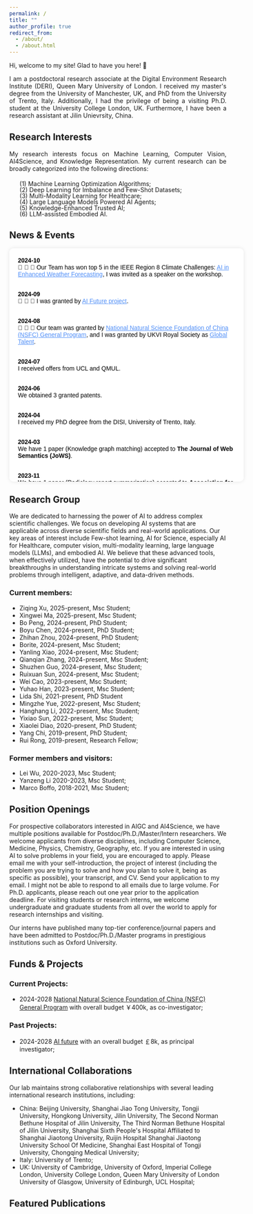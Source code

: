 ```yaml
---
permalink: /
title: ""
author_profile: true
redirect_from: 
  - /about/
  - /about.html
---
```


<!-- **Daqian Shi** -->

Hi, welcome to my site! Glad to have you here! 👋

<div style="width: 100%; text-align: justify; margin-bottom: 20px;">
I am a postdoctoral research associate at the Digital Environment Research Institute (DERI), Queen Mary University of London. I received my master's degree from the University of Manchester, UK, and PhD from the University of Trento, Italy. Additionally, I had the privilege of being a visiting Ph.D. student at the University College London, UK. Furthermore, I have been a research assistant at Jilin Unievrsity, China. 
</div>

Research Interests
---------
<div style="width: 100%; text-align: justify; margin-bottom: 20px;">
  My research interests focus on Machine Learning, Computer Vision, AI4Science, and Knowledge Representation. My current research can be broadly categorized into the following directions:
  <!-- My research interests focus on <strong>Machine Learning</strong>, <strong>Computer Vision</strong>, <strong>AI4Science</strong>, and <strong>Knowledge Representation</strong>. My current research can be broadly categorized into the following directions: -->

</div>


<ol style="list-style-type: none; margin-top: 10px; line-height: 1;">
  <li>(1) Machine Learning Optimization Algorithms;</li>
  <li>(2) Deep Learning for Imbalance and Few-Shot Datasets;</li>
  <li>(3) Multi-Modality Learning for Healthcare;</li>
  <li>(4) Large Language Models Powered AI Agents;</li>
  <li>(5) Knowledge-Enhanced Trusted AI;</li>
  <li>(6) LLM-assisted Embodied AI.</li>
</ol>


News & Events
--------


<div style="width: 100%; max-height: 500px; overflow-y: auto; padding: 20px; background-color: #ffffff; color: #000; border-radius: 10px; font-family: Arial, sans-serif; box-shadow: 0 0 10px rgba(0, 0, 0, 0.1);">

<!-- <a href="" style="color: #4f8ef7;"> </a>-->

<div style="margin-bottom: 20px;">
  <strong>2024-10</strong><br>
  🎉 🎉 🎉 Our Team has won top 5 in the IEEE Region 8 Climate Challenges: <a href="https://www.ieee-ukandireland.org/ieee-region-8-climate-challenges-ai-in-enhanced-weather-forecasting-hackathon/#:~:text=We%20are%20excited%20to%20invite,of%20short%2Dterm%20weather%20forecasts." style="color: #4f8ef7;">AI in Enhanced Weather Forecasting</a>, I was invited as a speaker on the workshop. <br> <br>

  <strong>2024-09</strong><br>
  🎉 🎉 🎉 I was granted by <a href="https://www.great.gov.uk/campaign-site/ai-futures/#:~:text=The%20UK%20Government's%20AI%20Futures,the%20UK's%20thriving%20AI%20ecosystem." style="color: #4f8ef7;">AI Future project</a>.  <br> <br>

  <strong>2024-08</strong><br>
  🎉 🎉 🎉 Our team was granted by <a href="https://www.nsfc.gov.cn/publish/portal0/tab1417/" style="color: #4f8ef7;">National Natural Science Foundation of China (NSFC) General Program</a>, and I was granted by UKVI Royal Society as <a href="https://www.gov.uk/global-talent" style="color: #4f8ef7;">Global Talent</a>. <br> <br>

  <strong>2024-07</strong><br>
  I received offers from UCL and QMUL. <br> <br>

  <strong>2024-06</strong><br>
  We obtained 3 granted patents. <br> <br>

  <strong>2024-04</strong><br>
  I received my PhD degree from the DISI, University of Trento, Italy. <br> <br>

  <strong>2024-03</strong><br>
  We have 1 paper (Knowledge graph matching) accepted to <strong>The Journal of Web Semantics (JoWS)</strong>. <br> <br>

  <strong>2023-11</strong><br>
  We have 1 paper (Radiology report summarization) accepted to <strong>Association for Computational Linguistics, ACL 2023</strong>. <br> <br>

  <strong>2023-07</strong><br>
  🎉 🎉 🎉 I was granted by <a href="https://www.acmmm2023.org/student-travel-grants/#:~:text=Students%20must%20apply%20for%20a,for%20a%20SIGMM%20travel%20award." style="color: #4f8ef7;">ACM MM 2023 STUDENT TRAVEL GRANTS</a>.  <br> <br>

  <strong>2023-06</strong><br>
  We have 1 paper (Zero-shot character recognition) accepted to <strong>Proceedings of the 31th ACM International Conference on Multimedia, ACM MM 2023</strong>, and we obtained 2 granted patents. <br> <br>

  <strong>2023-06</strong><br>
  We have 1 paper (Knowledge graph matching) accepted to <strong>Proceeding of the 13th international conference on formal ontology in information systems, FOIS 2023</strong>. <br> <br>

  <strong>2023-05</strong><br>
  🎉 🎉 🎉 I was granted by <a href="https://ijcai-23.org/ijcai-aij-2023-travel-and-accessibility-grant-program/#:~:text=Application%20Procedure&text=Applicants%20must%20submit%20the%20IJCAI,(before%20early%20registration%20deadline)." style="color: #4f8ef7;">IJCAI-AIJ 2023 Travel and Accessibility Grant Program</a>. <br> <br>

  <strong>2023-04</strong><br>
  We have 1 paper (Zero-shot character recognition) accepted to <strong>Proceedings of the Thirty-Second International Joint Conference on Artificial Intelligence, IJCAI 2023</strong>. <br> <br>

  <strong>2023-02</strong><br>
  🎉 🎉 🎉 We have 1 paper (Long-tailed visual recognition) accepted to <strong>Proceedings of the IEEE/CVF conference on computer vision and pattern recognition, CVPR 2022</strong>. <br> <br>

  <strong>2022-11</strong><br>
  We have 1 paper (Contrastive learning for argument pair identification) accepted to <strong>Conference on Empirical Methods in Natural Language Processing, EMNLP 2022</strong>. <br> <br>

  <strong>2022-08</strong><br>
  🎉 🎉 🎉 I received an offer from Institute of Health Informatics (IHI), UCL. <br> <br>

  <strong>2022-07</strong><br>
  🎉 🎉 🎉 We have 2 papers (Historical character image denoising & Character image classification) accepted to <strong>ACM international conference on multimedia, ACM MM 2022</strong>. <br> <br>

  <strong>2022-06</strong><br>
  We obtained 2 granted patents. <br> <br>

  <strong>2022-03</strong><br>
  We have 1 paper (Historical character classification) accepted to <strong>Association for Computational Linguistics, ACL 2022</strong>. <br> <br>

  <strong>2021-09</strong><br>
  We have 1 paper (Few-shot remote sensing scene classification) accepted to <strong>IEEE Transactions on Geoscience and Remote Sensing Journal (TGRS)</strong>. <br> <br>

  <strong>2021-07</strong><br>
  We have 1 paper (Knowledge graph matching) accepted to <strong>The 20th International Semantic Web Conference, ISWC 2021</strong>. <br> <br>

  <strong>2021-06</strong><br>
  We obtained 2 granted patents and 4 software copyrights. <br> <br>

  <strong>2020-02</strong><br>
  🎉 🎉 🎉 We have 1 paper (Knowledge-based learning path recommendation) accepted to <strong>Knowledge-Based Systems Journal (KBS)</strong>. <br> <br>

  <strong>2018-09</strong><br>
🎉 🎉 🎉 I received an offer for a research assistant position at Jilin University. <br> <br>

  <strong>2018-09</strong><br>
🎉 🎉 🎉 I finished my Master's degree from the Unievrsity of Manchester with a Distinction (top 5%). <br> <br>
</div>


</div>

Research Group
------------------
We are dedicated to harnessing the power of AI to address complex scientific challenges. We focus on developing AI systems that are applicable across diverse scientific fields and real-world applications. Our key areas of interest include Few-shot learning, AI for Science, especially AI for Healthcare, computer vision, multi-modality learning, large language models (LLMs), and embodied AI. We believe that these advanced tools, when effectively utilized, have the potential to drive significant breakthroughs in understanding intricate systems and solving real-world problems through intelligent, adaptive, and data-driven methods.

### Current members:

- Ziqing Xu, 2025-present, Msc Student;
- Xingwei Ma, 2025-present, Msc Student;
- Bo Peng, 2024-present, PhD Student;
- Boyu Chen, 2024-present, PhD Student;
- Zhihan Zhou, 2024-present, PhD Student;
- Borite, 2024-present, Msc Student;
- Yanling Xiao, 2024-present, Msc Student;
- Qianqian Zhang, 2024-present, Msc Student;
- Shuzhen Guo, 2024-present, Msc Student;
- Ruixuan Sun, 2024-present, Msc Student;
- Wei Cao, 2023-present, Msc Student;
- Yuhao Han, 2023-present, Msc Student;
- Lida Shi, 2021-present, PhD Student
- Mingzhe Yue, 2022-present, Msc Student;
- Hanghang Li, 2022-present, Msc Student;
- Yixiao Sun, 2022-present, Msc Student;
- Xiaolei Diao, 2020-present, PhD Student;
- Yang Chi, 2019-present, PhD Student;
- Rui Rong, 2019-present, Research Fellow;


### Former members and visitors:

- Lei Wu, 2020-2023, Msc Student;
- Yanzeng Li 2020-2023, Msc Student;
- Marco Boffo, 2018-2021, Msc Student;


Position Openings
------------------

For prospective collaborators interested in AIGC and AI4Science, we have multiple positions available for Postdoc/Ph.D./Master/Intern researchers. We welcome applicants from diverse disciplines, including Computer Science, Medicine, Physics, Chemistry, Geography, etc. If you are interested in using AI to solve problems in your field, you are encouraged to apply. Please email me with your self-introduction, the project of interest (including the problem you are trying to solve and how you plan to solve it, being as specific as possible), your transcript, and CV. Send your application to my email. I might not be able to respond to all emails due to large volume. For Ph.D. applicants, please reach out one year prior to the application deadline. For visiting students or research interns, we welcome undergraduate and graduate students from all over the world to apply for research internships and visiting. 

Our interns have published many top-tier conference/journal papers and have been admitted to Postdoc/Ph.D./Master programs in prestigious institutions such as Oxford University. 


Funds & Projects
---------


### Current Projects:

- 2024-2028 [National Natural Science Foundation of China (NSFC) General Program](https://www.nsfc.gov.cn/publish/portal0/tab1417/) with overall budget ￥400k, as co-investigator;



### Past Projects:

- 2024-2028 [AI future](https://www.great.gov.uk/campaign-site/ai-futures/#:~:text=The%20UK%20Government's%20AI%20Futures,the%20UK's%20thriving%20AI%20ecosystem.) with an overall budget ￡8k, as principal investigator;

International Collaborations
---------
Our lab maintains strong collaborative relationships with several leading international research institutions, including:
- China: Beijing University, Shanghai Jiao Tong University, Tongji University, Hongkong University, Jilin University, The Second Norman Bethune Hospital of Jilin University, The Third Norman Bethune Hospital of Jilin University, Shanghai Sixth People's Hospital Affiliated to Shanghai Jiaotong University, Ruijin Hospital Shanghai Jiaotong University School Of Medicine, Shanghai East Hospital of Tongji University, Chongqing Medical University;
- Italy: University of Trento;
- UK: University of Cambridge, University of Oxford, Imperial College London, University College London, Queen Mary University of London University of Glasgow, University of Edinburgh, UCL Hospital;


Featured Publications
---------

